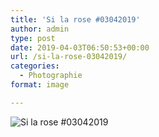 ```yaml
---
title: 'Si la rose #03042019'
author: admin
type: post
date: 2019-04-03T06:50:53+00:00
url: /si-la-rose-03042019/
categories:
  - Photographie
format: image

---
```

![Si la rose #03042019](./dsc1363.jpg)